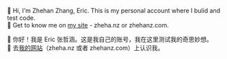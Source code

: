 👋 Hi, I'm Zhehan Zhang, Eric. This is my personal account where I bulid and test code.   
👀 Get to know me on [my site](https://zhehanz.com) - zheha.nz or zhehanz.com.

👋 你好！我是 Eric 张哲涵。这是我自己的账号，我在这里测试我的奇思妙想。  
👀 去[我的网站](https://zhehanz.com)（zheha.nz 或者 zhehanz.com）上认识我。
